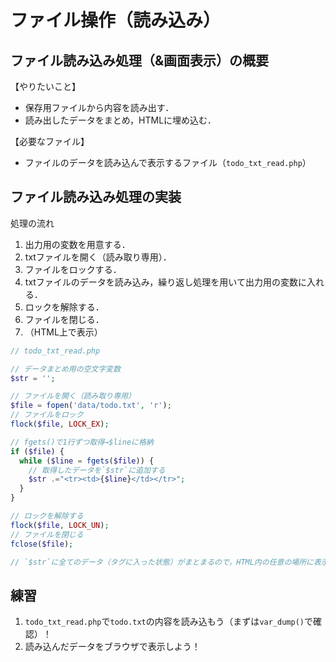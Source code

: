 # ファイル操作（読み込み）

## ファイル読み込み処理（&画面表示）の概要

【やりたいこと】

- 保存用ファイルから内容を読み出す．
- 読み出したデータをまとめ，HTMLに埋め込む．

【必要なファイル】

- ファイルのデータを読み込んで表示するファイル（`todo_txt_read.php`）


## ファイル読み込み処理の実装

処理の流れ

1. 出力用の変数を用意する．
2. txtファイルを開く（読み取り専用）．
3. ファイルをロックする．
4. txtファイルのデータを読み込み，繰り返し処理を用いて出力用の変数に入れる．
5. ロックを解除する．
6. ファイルを閉じる．
7. （HTML上で表示）

```php
// todo_txt_read.php

// データまとめ用の空文字変数
$str = '';

// ファイルを開く（読み取り専用）
$file = fopen('data/todo.txt', 'r');
// ファイルをロック
flock($file, LOCK_EX);

// fgets()で1行ずつ取得→$lineに格納
if ($file) {
  while ($line = fgets($file)) {
    // 取得したデータを`$str`に追加する
    $str .="<tr><td>{$line}</td></tr>";
  }
}

// ロックを解除する
flock($file, LOCK_UN);
// ファイルを閉じる
fclose($file);

// `$str`に全てのデータ（タグに入った状態）がまとまるので，HTML内の任意の場所に表示する．

```


## 練習

1. `todo_txt_read.php`で`todo.txt`の内容を読み込もう（まずは`var_dump()`で確認）！
2. 読み込んだデータをブラウザで表示しよう！
